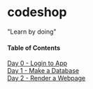 # codeshop

"Learn by doing"

#### Table of Contents
[Day 0 - Login to App](day0.md)<br>
[Day 1 - Make a Database](day1.md)<br>
[Day 2 - Render a Webpage](day2.md)
